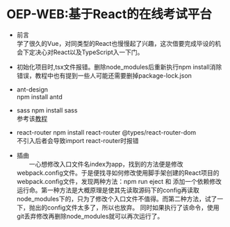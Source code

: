 # OEP-WEB:基于React的在线考试平台
* 前言   
学了很久的Vue，对同类型的React也慢慢起了兴趣，这次借要完成毕设的机会下定决心对React以及TypeScript入一下门。

* 初始化项目时,tsx文件报错。删除node_modules后重新执行npm install消除错误，教程中也有提到一些人可能还需要删掉package-lock.json
* ant-design   
npm install antd   
* sass
npm install sass    
参考该[教程](https://www.jianshu.com/p/d3fbd9774931)
* react-router
npm install react-router @types/react-router-dom   
不引入后者会导致import react-router时报错
* 插曲   
&emsp;&emsp;一心想修改入口文件名index为app，找到的方法便是修改webpack.config文件。于是便找寻如何修改使用脚手架创建的React项目的webpack.config文件，发现两种方法：npm run eject 和 添加一个依赖修改运行命。第一种方法是大概原理是使其先读取源码下的config再读取node_modules下的，只为了修改个入口文件不值得。而第二种方法，试了一下，抛出的config文件太多了，所以也放弃。
同时如果执行了该命令，使用git丢弃修改再删除node_modules就可以再次运行了。

